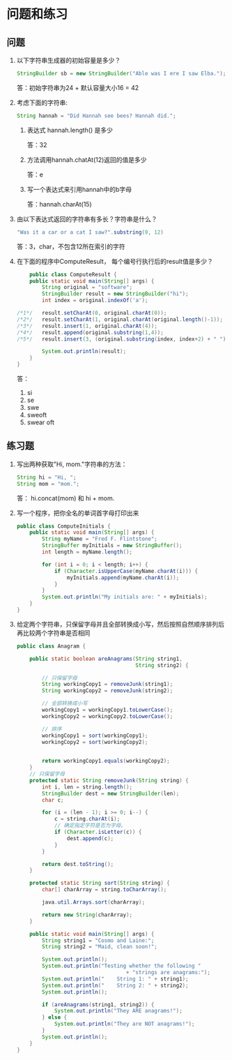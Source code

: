 # 问题和练习

## 问题

1. 以下字符串生成器的初始容量是多少？

    ```java
    StringBuilder sb = new StringBuilder("Able was I ere I saw Elba.");
    ```
    答：初始字符串为24 + 默认容量大小16 = 42
2. 考虑下面的字符串:

    ```java
    String hannah = "Did Hannah see bees? Hannah did.";
    ```
    1. 表达式 hannah.length() 是多少
        
        答：32
    2. 方法调用hannah.chatAt(12)返回的值是多少
        
        答：e
    3. 写一个表达式来引用hannah中的b字母
        
        答：hannah.charAt(15)
    
3. 由以下表达式返回的字符串有多长？字符串是什么？

    ```java
    "Was it a car or a cat I saw?".substring(9, 12)
    ```
    
    答：3，char，不包含12所在索引的字符
4. 在下面的程序中ComputeResult， 每个编号行执行后的result值是多少？

    ```java
        public class ComputeResult {
        public static void main(String[] args) {
            String original = "software";
            StringBuilder result = new StringBuilder("hi");
            int index = original.indexOf('a');
    
    /*1*/   result.setCharAt(0, original.charAt(0));
    /*2*/   result.setCharAt(1, original.charAt(original.length()-1));
    /*3*/   result.insert(1, original.charAt(4));
    /*4*/   result.append(original.substring(1,4));
    /*5*/   result.insert(3, (original.substring(index, index+2) + " ")); 
    
            System.out.println(result);
        }
    }
    ```
    答：
    1. si
    2. se
    3. swe
    4. sweoft
    5. swear oft
## 练习题

1. 写出两种获取"Hi, mom."字符串的方法：
    
    ```java
    String hi = "Hi, ";
    String mom = "mom.";
    ```
    答： hi.concat(mom) 和 hi + mom.
2. 写一个程序，把你全名的单词首字母打印出来

    ```java
    public class ComputeInitials {
        public static void main(String[] args) {
            String myName = "Fred F. Flintstone";
            StringBuffer myInitials = new StringBuffer();
            int length = myName.length();
    
            for (int i = 0; i < length; i++) {
                if (Character.isUpperCase(myName.charAt(i))) {
                    myInitials.append(myName.charAt(i));
                }
            }
            System.out.println("My initials are: " + myInitials);
        }
    }
    ```
3. 给定两个字符串，只保留字母并且全部转换成小写，然后按照自然顺序排列后再比较两个字符串是否相同

    ```java
    public class Anagram {
    
        public static boolean areAnagrams(String string1,
                                          String string2) {
    
            // 只保留字母
            String workingCopy1 = removeJunk(string1);
            String workingCopy2 = removeJunk(string2);
    
            // 全部转换成小写
            workingCopy1 = workingCopy1.toLowerCase();
            workingCopy2 = workingCopy2.toLowerCase();
    
            // 排序
            workingCopy1 = sort(workingCopy1);
            workingCopy2 = sort(workingCopy2);
    
            
            return workingCopy1.equals(workingCopy2);
        }
        // 只保留字母
        protected static String removeJunk(String string) {
            int i, len = string.length();
            StringBuilder dest = new StringBuilder(len);
            char c;
    
            for (i = (len - 1); i >= 0; i--) {
                c = string.charAt(i);
                // 确定指定字符是否为字母。
                if (Character.isLetter(c)) {
                    dest.append(c);
                }
            }
    
            return dest.toString();
        }
    
        protected static String sort(String string) {
            char[] charArray = string.toCharArray();
    
            java.util.Arrays.sort(charArray);
    
            return new String(charArray);
        }
    
        public static void main(String[] args) {
            String string1 = "Cosmo and Laine:";
            String string2 = "Maid, clean soon!";
    
            System.out.println();
            System.out.println("Testing whether the following "
                                       + "strings are anagrams:");
            System.out.println("    String 1: " + string1);
            System.out.println("    String 2: " + string2);
            System.out.println();
    
            if (areAnagrams(string1, string2)) {
                System.out.println("They ARE anagrams!");
            } else {
                System.out.println("They are NOT anagrams!");
            }
            System.out.println();
        }
    }
    ```